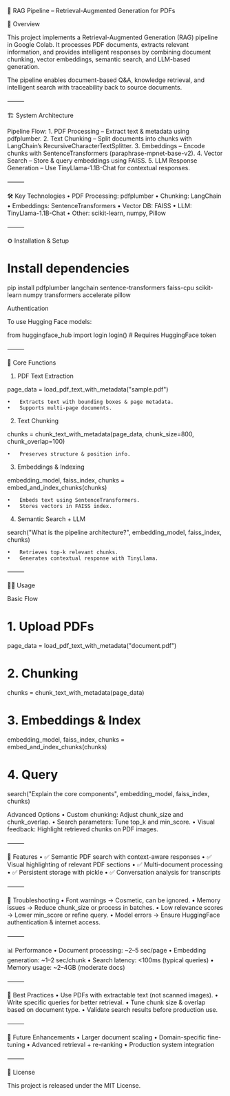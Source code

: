 📄 RAG Pipeline – Retrieval-Augmented Generation for PDFs

🚀 Overview

This project implements a Retrieval-Augmented Generation (RAG) pipeline in Google Colab. It processes PDF documents, extracts relevant information, and provides intelligent responses by combining document chunking, vector embeddings, semantic search, and LLM-based generation.

The pipeline enables document-based Q&A, knowledge retrieval, and intelligent search with traceability back to source documents.

⸻

🏗️ System Architecture

Pipeline Flow:
	1.	PDF Processing – Extract text & metadata using pdfplumber.
	2.	Text Chunking – Split documents into chunks with LangChain’s RecursiveCharacterTextSplitter.
	3.	Embeddings – Encode chunks with SentenceTransformers (paraphrase-mpnet-base-v2).
	4.	Vector Search – Store & query embeddings using FAISS.
	5.	LLM Response Generation – Use TinyLlama-1.1B-Chat for contextual responses.

⸻

🛠️ Key Technologies
	•	PDF Processing: pdfplumber
	•	Chunking: LangChain
	•	Embeddings: SentenceTransformers
	•	Vector DB: FAISS
	•	LLM: TinyLlama-1.1B-Chat
	•	Other: scikit-learn, numpy, Pillow

⸻

⚙️ Installation & Setup

# Install dependencies
pip install pdfplumber langchain sentence-transformers faiss-cpu scikit-learn numpy transformers accelerate pillow

Authentication

To use Hugging Face models:

from huggingface_hub import login
login()  # Requires HuggingFace token


⸻

🔑 Core Functions

1. PDF Text Extraction

page_data = load_pdf_text_with_metadata("sample.pdf")

	•	Extracts text with bounding boxes & page metadata.
	•	Supports multi-page documents.

2. Text Chunking

chunks = chunk_text_with_metadata(page_data, chunk_size=800, chunk_overlap=100)

	•	Preserves structure & position info.

3. Embeddings & Indexing

embedding_model, faiss_index, chunks = embed_and_index_chunks(chunks)

	•	Embeds text using SentenceTransformers.
	•	Stores vectors in FAISS index.

4. Semantic Search + LLM

search("What is the pipeline architecture?", embedding_model, faiss_index, chunks)

	•	Retrieves top-k relevant chunks.
	•	Generates contextual response with TinyLlama.

⸻

🧑‍💻 Usage

Basic Flow

# 1. Upload PDFs
page_data = load_pdf_text_with_metadata("document.pdf")

# 2. Chunking
chunks = chunk_text_with_metadata(page_data)

# 3. Embeddings & Index
embedding_model, faiss_index, chunks = embed_and_index_chunks(chunks)

# 4. Query
search("Explain the core components", embedding_model, faiss_index, chunks)

Advanced Options
	•	Custom chunking: Adjust chunk_size and chunk_overlap.
	•	Search parameters: Tune top_k and min_score.
	•	Visual feedback: Highlight retrieved chunks on PDF images.

⸻

🌟 Features
	•	✅ Semantic PDF search with context-aware responses
	•	✅ Visual highlighting of relevant PDF sections
	•	✅ Multi-document processing
	•	✅ Persistent storage with pickle
	•	✅ Conversation analysis for transcripts

⸻

🐞 Troubleshooting
	•	Font warnings → Cosmetic, can be ignored.
	•	Memory issues → Reduce chunk_size or process in batches.
	•	Low relevance scores → Lower min_score or refine query.
	•	Model errors → Ensure HuggingFace authentication & internet access.

⸻

📊 Performance
	•	Document processing: ~2–5 sec/page
	•	Embedding generation: ~1–2 sec/chunk
	•	Search latency: <100ms (typical queries)
	•	Memory usage: ~2–4GB (moderate docs)

⸻

📌 Best Practices
	•	Use PDFs with extractable text (not scanned images).
	•	Write specific queries for better retrieval.
	•	Tune chunk size & overlap based on document type.
	•	Validate search results before production use.

⸻

🔮 Future Enhancements
	•	Larger document scaling
	•	Domain-specific fine-tuning
	•	Advanced retrieval + re-ranking
	•	Production system integration

⸻

📖 License

This project is released under the MIT License.


